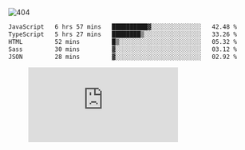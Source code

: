 ![404](https://user-images.githubusercontent.com/378023/89412096-6f759d80-d761-11ea-8c57-84b30ef3f2b1.png)
<!--START_SECTION:waka-->

```txt
JavaScript   6 hrs 57 mins   ██████████▓░░░░░░░░░░░░░░   42.48 %
TypeScript   5 hrs 27 mins   ████████▒░░░░░░░░░░░░░░░░   33.26 %
HTML         52 mins         █▒░░░░░░░░░░░░░░░░░░░░░░░   05.32 %
Sass         30 mins         ▓░░░░░░░░░░░░░░░░░░░░░░░░   03.12 %
JSON         28 mins         ▓░░░░░░░░░░░░░░░░░░░░░░░░   02.92 %
```

<!--END_SECTION:waka-->
<figure><embed src="https://wakatime.com/share/@018b853e-267a-435d-a858-33e2b098b9d7/f3c3aa68-553a-4373-a9f9-2d456f62f780.svg"></embed></figure>
